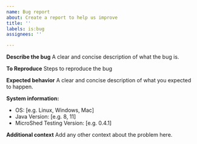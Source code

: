 ```yaml
---
name: Bug report
about: Create a report to help us improve
title: ''
labels: is:bug
assignees: ''

---
```


**Describe the bug**
A clear and concise description of what the bug is.

**To Reproduce**
Steps to reproduce the bug

**Expected behavior**
A clear and concise description of what you expected to happen.

**System information:**
 - OS: [e.g. Linux, Windows, Mac]
 - Java Version: [e.g. 8, 11]
 - MicroShed Testing Version: [e.g. 0.4.1]

**Additional context**
Add any other context about the problem here.
